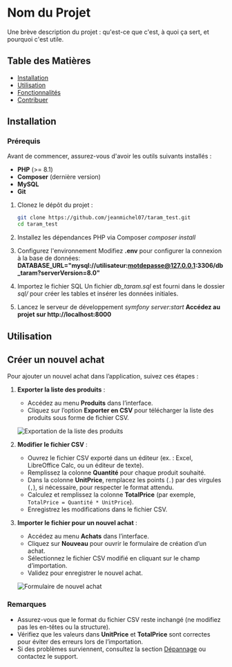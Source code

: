 # Nom du Projet
Une brève description du projet : qu'est-ce que c'est, à quoi ça sert, et pourquoi c'est utile.

## Table des Matières
- [Installation](#installation)
- [Utilisation](#utilisation)
- [Fonctionnalités](#fonctionnalités)
- [Contribuer](#contribuer)

## Installation

### Prérequis
Avant de commencer, assurez-vous d'avoir les outils suivants installés :
- **PHP** (>= 8.1)
- **Composer** (dernière version)
- **MySQL**
- **Git**

1. Clonez le dépôt du projet :
   ```bash
   git clone https://github.com/jeanmichel07/taram_test.git
   cd taram_test

2. Installez les dépendances PHP via Composer
    *composer install*

3. Configurez l'environnement
    Modifiez **.env** pour configurer la connexion à la base de données:
        **DATABASE_URL="mysql://utilisateur:motdepasse@127.0.0.1:3306/db_taram?serverVersion=8.0"**

4. Importez le fichier SQL
    Un fichier *db_taram.sql* est fourni dans le dossier *sql/* pour créer les tables et insérer les données initiales.

5. Lancez le serveur de développement
    *symfony server:start*
    **Accédez au projet sur http://localhost:8000**


## Utilisation
## Créer un nouvel achat

Pour ajouter un nouvel achat dans l’application, suivez ces étapes :

1. **Exporter la liste des produits** :
   - Accédez au menu **Produits** dans l’interface.
   - Cliquez sur l’option **Exporter en CSV** pour télécharger la liste des produits sous forme de fichier CSV.

   ![Exportation de la liste des produits](images/export-products-screenshot.png)

2. **Modifier le fichier CSV** :
   - Ouvrez le fichier CSV exporté dans un éditeur (ex. : Excel, LibreOffice Calc, ou un éditeur de texte).
   - Remplissez la colonne **Quantité** pour chaque produit souhaité.
   - Dans la colonne **UnitPrice**, remplacez les points (`.`) par des virgules (`,`), si nécessaire, pour respecter le format attendu.
   - Calculez et remplissez la colonne **TotalPrice** (par exemple, `TotalPrice = Quantité * UnitPrice`).
   - Enregistrez les modifications dans le fichier CSV.

3. **Importer le fichier pour un nouvel achat** :
   - Accédez au menu **Achats** dans l’interface.
   - Cliquez sur **Nouveau** pour ouvrir le formulaire de création d’un achat.
   - Sélectionnez le fichier CSV modifié en cliquant sur le champ d’importation.
   - Validez pour enregistrer le nouvel achat.

   ![Formulaire de nouvel achat](images/new-purchase-form-screenshot.png)

### Remarques
- Assurez-vous que le format du fichier CSV reste inchangé (ne modifiez pas les en-têtes ou la structure).
- Vérifiez que les valeurs dans **UnitPrice** et **TotalPrice** sont correctes pour éviter des erreurs lors de l’importation.
- Si des problèmes surviennent, consultez la section [Dépannage](#dépannage) ou contactez le support.